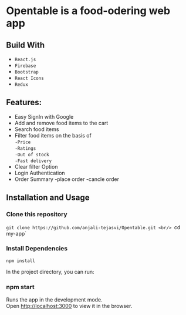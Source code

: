 #  Opentable is a food-odering web app


## Build With

- `React.js`
- `Firebase`
- `Bootstrap`
- `React Icons`
- `Redux`


## Features:

- Easy SignIn with Google
- Add and remove food items to the cart
- Search food items
- Filter food items on the basis of
    <br>
     `-Price`<br>
    `-Ratings`<br>
    `-Out of stock`<br>
    `-Fast delivery`<br>
- Clear filter Option
- Login Authentication
- Order Summary 
    -place order
    -cancle order
## Installation and Usage

### Clone this repository

`git clone https://github.com/anjali-tejasvi/Opentable.git <br/>
`cd my-app`

### Install Dependencies

`npm install`

In the project directory, you can run:

### npm start

Runs the app in the development mode.\
Open [http://localhost:3000](http://localhost:3000) to view it in the browser.
